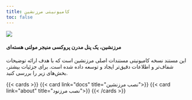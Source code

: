 ```yaml
---
title: کامیونیتی مرزنشین
toc: false
---
```


![](https://raw.githubusercontent.com/MarzneshinsCommunity/doc/refs/heads/main/static/images/desktop.png)

#### مرزنشین، یک پنل مدرن پروکسی منیجر مولتی هسته‌ای
این مستند نسخه کامیونیتی مستندات اصلی مرزنشین است که با هدف ارائه توضیحات شفاف‌تر و اطلاعات دقیق‌تر ایجاد و توسعه داده شده است. برای جزئیات بیشتر، بخش‌های زیر را بررسی کنید.

{{< cards >}}
  {{< card link="docs" title="نصب مرزنشین">}}
  {{< card link="about" title="نصب مرزنود">}}
{{< /cards >}}

